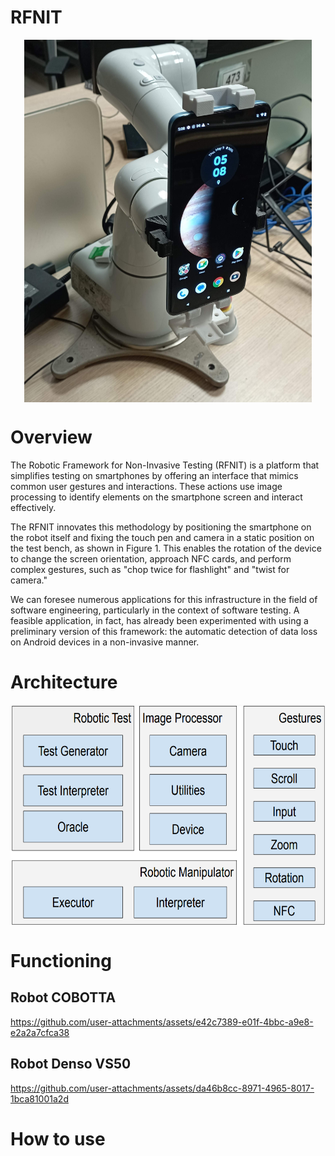 # RFNIT

<div align="center">
<img src="/img/robo01.jpg" height="580" width="460" align="middle">
</div>

# Overview

The Robotic Framework for Non-Invasive Testing (RFNIT) is a platform that simplifies testing on smartphones by offering 
an interface that mimics common user gestures and interactions. These actions use image processing to identify elements 
on the smartphone screen and interact effectively.

The RFNIT innovates this methodology by positioning the smartphone on the robot itself and fixing the touch pen 
and camera in a static position on the test bench, as shown in Figure 1. This enables the rotation of the 
device to change the screen orientation, approach NFC cards, and perform complex gestures, such as "chop twice for 
flashlight" and "twist for camera."

We can foresee numerous applications for this infrastructure in the field of software engineering, particularly in the 
context of software testing. A feasible application, in fact, has already been experimented with using a preliminary 
version of this framework: the automatic detection of data loss on Android devices in a non-invasive manner. 


# Architecture
<div align="center">
<img src="/img/architecture.png" height=" 354" width="690" align="middle">
</div>


# Functioning
<!-- 

![Watch the video](img/VID_robo.gif)
[![Watch the video](img/video.png)](img/VID_20240626_181805.mp4)

<div align="center">
<img src="/img/VID_robo.gif" height="483" width="272" align="middle">
</div>

-->
## Robot COBOTTA
https://github.com/user-attachments/assets/e42c7389-e01f-4bbc-a9e8-e2a2a7cfca38



## Robot Denso VS50
https://github.com/user-attachments/assets/da46b8cc-8971-4965-8017-1bca81001a2d


# How to use

